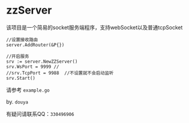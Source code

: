 # zzServer

该项目是一个简易的socket服务端程序，支持webSocket以及普通tcpSocket

```
//设置接收路由
server.AddRouter(&P{})

//开启服务
srv := server.NewZZServer()
srv.WsPort = 9999 //
//srv.TcpPort = 9988  //不设置就不会启动监听
srv.Start()
```


请参考 `example.go`



by. `douya`

有疑问请联系QQ：`330496906`